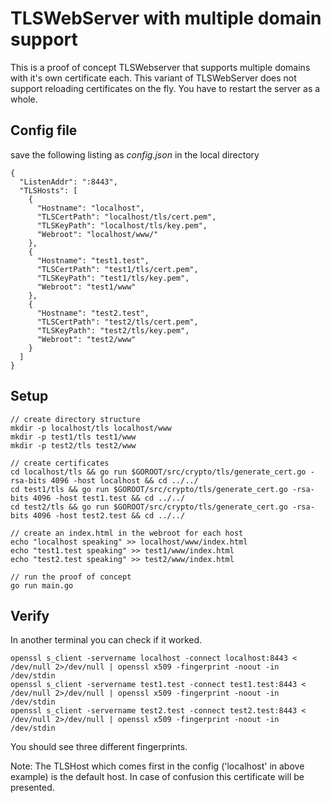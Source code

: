 # TLSWebServer with multiple domain support

This is a proof of concept TLSWebserver that supports multiple domains with it's own certificate each.
This variant of TLSWebServer does not support reloading certificates on the fly. You have to restart the server as a whole.

## Config file
save the following listing as _config.json_ in the local directory
```
{
  "ListenAddr": ":8443",
  "TLSHosts": [
    {
      "Hostname": "localhost",
      "TLSCertPath": "localhost/tls/cert.pem",
      "TLSKeyPath": "localhost/tls/key.pem",
      "Webroot": "localhost/www/"
    },
    {
      "Hostname": "test1.test",
      "TLSCertPath": "test1/tls/cert.pem",
      "TLSKeyPath": "test1/tls/key.pem",
      "Webroot": "test1/www"
    },
    {
      "Hostname": "test2.test",
      "TLSCertPath": "test2/tls/cert.pem",
      "TLSKeyPath": "test2/tls/key.pem",
      "Webroot": "test2/www"
    }
  ]
}

```
## Setup
```
// create directory structure
mkdir -p localhost/tls localhost/www
mkdir -p test1/tls test1/www
mkdir -p test2/tls test2/www

// create certificates
cd localhost/tls && go run $GOROOT/src/crypto/tls/generate_cert.go -rsa-bits 4096 -host localhost && cd ../../
cd test1/tls && go run $GOROOT/src/crypto/tls/generate_cert.go -rsa-bits 4096 -host test1.test && cd ../../
cd test2/tls && go run $GOROOT/src/crypto/tls/generate_cert.go -rsa-bits 4096 -host test2.test && cd ../../

// create an index.html in the webroot for each host
echo "localhost speaking" >> localhost/www/index.html
echo "test1.test speaking" >> test1/www/index.html
echo "test2.test speaking" >> test2/www/index.html

// run the proof of concept
go run main.go
```

## Verify

In another terminal you can check if it worked.

```
openssl s_client -servername localhost -connect localhost:8443 < /dev/null 2>/dev/null | openssl x509 -fingerprint -noout -in /dev/stdin
openssl s_client -servername test1.test -connect test1.test:8443 < /dev/null 2>/dev/null | openssl x509 -fingerprint -noout -in /dev/stdin
openssl s_client -servername test2.test -connect test2.test:8443 < /dev/null 2>/dev/null | openssl x509 -fingerprint -noout -in /dev/stdin
```

You should see three different fingerprints.

Note: The TLSHost which comes first in the config ('localhost' in above example) is the default host. In case of confusion this certificate will be presented.

